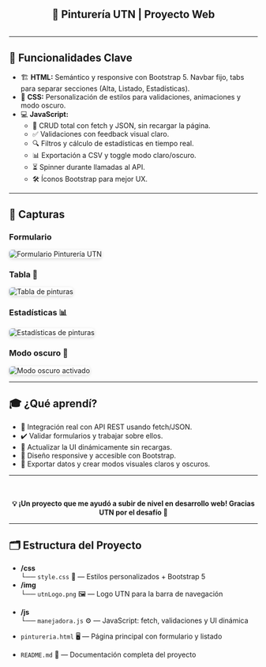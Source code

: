 <section style="text-align:center; margin-bottom: 2rem;">
  <h1>🎨 <strong>Pinturería UTN</strong> | Proyecto Web</h1>
</section>

<hr>

<section>
  <h2>🚀 Funcionalidades Clave</h2>
  <ul>
    <li>🏗️ <strong>HTML:</strong> Semántico y responsive con Bootstrap 5. Navbar fijo, tabs para separar secciones (Alta, Listado, Estadísticas).</li>
    <li>🎨 <strong>CSS:</strong> Personalización de estilos para validaciones, animaciones y modo oscuro.</li>
    <li>💻 <strong>JavaScript:</strong>
      <ul>
        <li>🔄 CRUD total con fetch y JSON, sin recargar la página.</li>
        <li>✅ Validaciones con feedback visual claro.</li>
        <li>🔍 Filtros y cálculo de estadísticas en tiempo real.</li>
        <li>📊 Exportación a CSV y toggle modo claro/oscuro.</li>
        <li>⏳ Spinner durante llamadas al API.</li>
        <li>🛠️ Íconos Bootstrap para mejor UX.</li>
      </ul>
    </li>
  </ul>
</section>

<hr>

<section>
  <h2>📸 Capturas</h2>

  <h3>Formulario</h3>
  <img src="https://github.com/user-attachments/assets/1cafdce7-e5fd-4f14-b29f-c3943e60c56b" alt="Formulario Pinturería UTN" style="max-width: 100%; height: auto; border-radius: 6px; box-shadow: 0 2px 6px rgba(0,0,0,0.15);">

  <h3>Tabla 📝</h3>
  <img src="https://github.com/user-attachments/assets/7eb492bd-4676-4a81-adeb-b1e81356c7fc" alt="Tabla de pinturas" style="max-width: 100%; height: auto; border-radius: 6px; box-shadow: 0 2px 6px rgba(0,0,0,0.15);">

  <h3>Estadísticas 📊</h3>
  <img src="https://github.com/user-attachments/assets/2c413010-6a5c-4bcb-a298-3adeee6a6dd1" alt="Estadísticas de pinturas" style="max-width: 100%; height: auto; border-radius: 6px; box-shadow: 0 2px 6px rgba(0,0,0,0.15);">

  <h3>Modo oscuro 🌙</h3>
  <img src="https://github.com/user-attachments/assets/0e780cc0-faf3-4376-9aa3-65ade4de0f35" alt="Modo oscuro activado" style="max-width: 100%; height: auto; border-radius: 6px; box-shadow: 0 2px 6px rgba(0,0,0,0.15);">
</section>

<hr>

<section>
  <h2>🎓 ¿Qué aprendí?</h2>
  <ul>
    <li>🤝 Integración real con API REST usando fetch/JSON.</li>
    <li>✔️ Validar formularios y trabajar sobre ellos.</li>
    <li>🔄 Actualizar la UI dinámicamente sin recargas.</li>
    <li>📐 Diseño responsive y accesible con Bootstrap.</li>
    <li>💾 Exportar datos y crear modos visuales claros y oscuros.</li>
  </ul>
</section>

<hr>

<section style="text-align:center; margin-top: 3rem; font-weight: bold;">
  💡 ¡Un proyecto que me ayudó a subir de nivel en desarrollo web! Gracias UTN por el desafío 🙌
</section>

<hr>

<section>
  <h2>🗂️ Estructura del Proyecto</h2>
  <ul>
    <li><strong>/css</strong><br>└── <code>style.css</code> 🎨 — Estilos personalizados + Bootstrap 5</li>
    <li><strong>/img</strong><br>└── <code>utnLogo.png</code> 🖼️ — Logo UTN para la barra de navegación</li>
  </ul>
</section>


- **/js**  
  └── `manejadora.js` ⚙️ — JavaScript: fetch, validaciones y UI dinámica

- `pintureria.html` 🖥️ — Página principal con formulario y listado

- `README.md` 📄 — Documentación completa del proyecto
